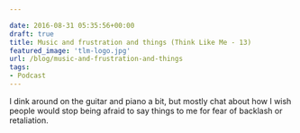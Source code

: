 ```yaml
---

date: 2016-08-31 05:35:56+00:00
draft: true
title: Music and frustration and things (Think Like Me - 13)
featured_image: 'tlm-logo.jpg'
url: /blog/music-and-frustration-and-things
tags:
- Podcast
---
```


I dink around on the guitar and piano a bit, but mostly chat about how I wish people would stop being afraid to say things to me for fear of backlash or retaliation.




